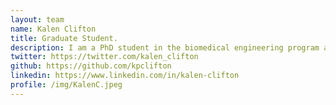 ```yaml
---
layout: team
name: Kalen Clifton
title: Graduate Student.
description: I am a PhD student in the biomedical engineering program at Hopkins. I am interested in using math and programming to study biological spatial organization. As an undergraduate at William & Mary, I majored in computational and applied math while pursuing research in synthetic biology. In one of my projects in synthetic biology, I characterized the increase in gene expression that can result from using ribozyme insulators in genetic circuits. Currently, I am involved in supporting STEM education and career development through mentoring the Hopkins iGEM team and serving on the executive board of JHU BME EDGE. Also, I enjoy volleyball and visual arts (infrequently via painting; frequently via television).
twitter: https://twitter.com/kalen_clifton
github: https://github.com/kpclifton
linkedin: https://www.linkedin.com/in/kalen-clifton
profile: /img/KalenC.jpeg
---
```


